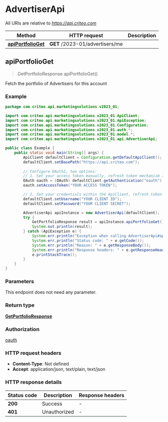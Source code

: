 # AdvertiserApi

All URIs are relative to *https://api.criteo.com*

| Method | HTTP request | Description |
|------------- | ------------- | -------------|
| [**apiPortfolioGet**](AdvertiserApi.md#apiPortfolioGet) | **GET** /2023-01/advertisers/me |  |



## apiPortfolioGet

> GetPortfolioResponse apiPortfolioGet()



Fetch the portfolio of Advertisers for this account

### Example

```java
package com.criteo.api.marketingsolutions.v2023_01;

import com.criteo.api.marketingsolutions.v2023_01.ApiClient;
import com.criteo.api.marketingsolutions.v2023_01.ApiException;
import com.criteo.api.marketingsolutions.v2023_01.Configuration;
import com.criteo.api.marketingsolutions.v2023_01.auth.*;
import com.criteo.api.marketingsolutions.v2023_01.model.*;
import com.criteo.api.marketingsolutions.v2023_01.api.AdvertiserApi;

public class Example {
    public static void main(String[] args) {
        ApiClient defaultClient = Configuration.getDefaultApiClient();
        defaultClient.setBasePath("https://api.criteo.com");
        
        // Configure OAuth2, two options:
        // 1. Set your access token manually, refresh token mechanism IS NOT handled by the client
        OAuth oauth = (OAuth) defaultClient.getAuthentication("oauth");
        oauth.setAccessToken("YOUR ACCESS TOKEN");

        // 2. Set your credentials within the ApiClient, refresh token mechanism IS handled for you 💚
        defaultClient.setUsername("YOUR CLIENT ID");
        defaultClient.setPassword("YOUR CLIENT SECRET");

        AdvertiserApi apiInstance = new AdvertiserApi(defaultClient);
        try {
            GetPortfolioResponse result = apiInstance.apiPortfolioGet();
            System.out.println(result);
        } catch (ApiException e) {
            System.err.println("Exception when calling AdvertiserApi#apiPortfolioGet");
            System.err.println("Status code: " + e.getCode());
            System.err.println("Reason: " + e.getResponseBody());
            System.err.println("Response headers: " + e.getResponseHeaders());
            e.printStackTrace();
        }
    }
}
```

### Parameters

This endpoint does not need any parameter.

### Return type

[**GetPortfolioResponse**](GetPortfolioResponse.md)

### Authorization

[oauth](../README.md#oauth)

### HTTP request headers

- **Content-Type**: Not defined
- **Accept**: application/json, text/plain, text/json


### HTTP response details
| Status code | Description | Response headers |
|-------------|-------------|------------------|
| **200** | Success |  -  |
| **401** | Unauthorized |  -  |

